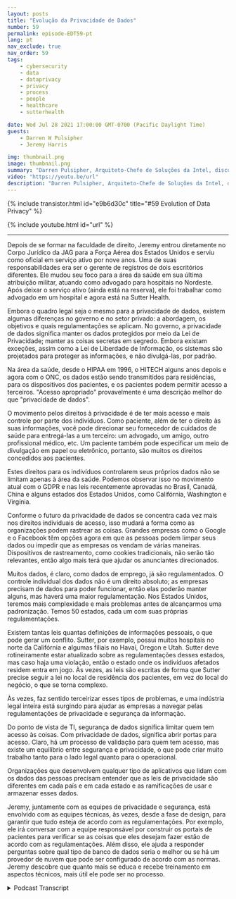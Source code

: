 ```yaml
---
layout: posts
title: "Evolução da Privacidade de Dados"
number: 59
permalink: episode-EDT59-pt
lang: pt
nav_exclude: true
nav_order: 59
tags:
    - cybersecurity
    - data
    - dataprivacy
    - privacy
    - process
    - people
    - healthcare
    - sutterhealth

date: Wed Jul 28 2021 17:00:00 GMT-0700 (Pacific Daylight Time)
guests:
    - Darren W Pulsipher
    - Jeremy Harris

img: thumbnail.png
image: thumbnail.png
summary: "Darren Pulsipher, Arquiteto-Chefe de Soluções da Intel, discute o que a privacidade de dados realmente significa e sua direção futura com Jeremy Harris, Advogado Geral Auxiliar - Privacidade/Segurança da Informação, na Sutter Health."
video: "https://youtu.be/url"
description: "Darren Pulsipher, Arquiteto-Chefe de Soluções da Intel, discute o que a privacidade de dados realmente significa e sua direção futura com Jeremy Harris, Advogado Geral Auxiliar - Privacidade/Segurança da Informação, na Sutter Health."
---
```


<div>
{% include transistor.html id="e9b6d30c" title="#59 Evolution of Data Privacy" %}

{% include youtube.html id="url" %}
</div>

---

Depois de se formar na faculdade de direito, Jeremy entrou diretamente no Corpo Jurídico da JAG para a Força Aérea dos Estados Unidos e serviu como oficial em serviço ativo por nove anos. Uma de suas responsabilidades era ser o gerente de registros de dois escritórios diferentes. Ele mudou seu foco para a área da saúde em sua última atribuição militar, atuando como advogado para hospitais no Nordeste. Após deixar o serviço ativo (ainda está na reserva), ele foi trabalhar como advogado em um hospital e agora está na Sutter Health.

Embora o quadro legal seja o mesmo para a privacidade de dados, existem algumas diferenças no governo e no setor privado: a abordagem, os objetivos e quais regulamentações se aplicam. No governo, a privacidade de dados significa manter os dados protegidos por meio da Lei de Privacidade; manter as coisas secretas em segredo. Embora existam exceções, assim como a Lei de Liberdade de Informação, os sistemas são projetados para proteger as informações, e não divulgá-las, por padrão.

Na área da saúde, desde o HIPAA em 1996, o HITECH alguns anos depois e agora com o ONC, os dados estão sendo transmitidos para residências, para os dispositivos dos pacientes, e os pacientes podem permitir acesso a terceiros. "Acesso apropriado" provavelmente é uma descrição melhor do que "privacidade de dados".

O movimento pelos direitos à privacidade é de ter mais acesso e mais controle por parte dos indivíduos. Como paciente, além de ter o direito às suas informações, você pode direcionar seu fornecedor de cuidados de saúde para entregá-las a um terceiro: um advogado, um amigo, outro profissional médico, etc. Um paciente também pode especificar um meio de divulgação em papel ou eletrônico, portanto, são muitos os direitos concedidos aos pacientes.

Estes direitos para os indivíduos controlarem seus próprios dados não se limitam apenas à área da saúde. Podemos observar isso no movimento atual com o GDPR e nas leis recentemente aprovadas no Brasil, Canadá, China e alguns estados dos Estados Unidos, como Califórnia, Washington e Virgínia.

Conforme o futuro da privacidade de dados se concentra cada vez mais nos direitos individuais de acesso, isso mudará a forma como as organizações podem rastrear as coisas. Grandes empresas como o Google e o Facebook têm opções agora em que as pessoas podem limpar seus dados ou impedir que as empresas os vendam de várias maneiras. Dispositivos de rastreamento, como cookies tradicionais, não serão tão relevantes, então algo mais terá que ajudar os anunciantes direcionados.

Muitos dados, é claro, como dados de emprego, já são regulamentados. O controle individual dos dados não é um direito absoluto; as empresas precisam de dados para poder funcionar, então elas poderão manter alguns, mas haverá uma maior regulamentação. Nos Estados Unidos, teremos mais complexidade e mais problemas antes de alcançarmos uma padronização. Temos 50 estados, cada um com suas próprias regulamentações.

Existem tantas leis quantas definições de informações pessoais, o que pode gerar um conflito. Sutter, por exemplo, possui muitos hospitais no norte da Califórnia e algumas filiais no Havaí, Oregon e Utah. Sutter deve rotineiramente estar atualizado sobre as regulamentações desses estados, mas caso haja uma violação, então o estado onde os indivíduos afetados residem entra em jogo. Às vezes, as leis são escritas de forma que Sutter precise seguir a lei no local de residência dos pacientes, em vez do local do negócio, o que se torna complexo.

Às vezes, faz sentido terceirizar esses tipos de problemas, e uma indústria legal inteira está surgindo para ajudar as empresas a navegar pelas regulamentações de privacidade e segurança da informação.

Do ponto de vista de TI, segurança de dados significa limitar quem tem acesso às coisas. Com privacidade de dados, significa abrir portas para acesso. Claro, há um processo de validação para quem tem acesso, mas existe um equilíbrio entre segurança e privacidade, o que pode criar muito trabalho tanto para o lado legal quanto para o operacional.

Organizações que desenvolvem qualquer tipo de aplicativos que lidam com os dados das pessoas precisam entender que as leis de privacidade são diferentes em cada país e em cada estado e as ramificações de usar e armazenar esses dados.

Jeremy, juntamente com as equipes de privacidade e segurança, está envolvido com as equipes técnicas, às vezes, desde a fase de design, para garantir que tudo esteja de acordo com as regulamentações. Por exemplo, ele irá conversar com a equipe responsável por construir os portais de pacientes para verificar se as coisas que eles desejam fazer estão de acordo com as regulamentações. Além disso, ele ajuda a responder perguntas sobre qual tipo de banco de dados seria o melhor ou se há um provedor de nuvem que pode ser configurado de acordo com as normas. Jeremy descobre que quanto mais se educa e recebe treinamento em aspectos técnicos, mais útil ele pode ser no processo.



<details>
<summary> Podcast Transcript </summary>

<p></p>

</details>
